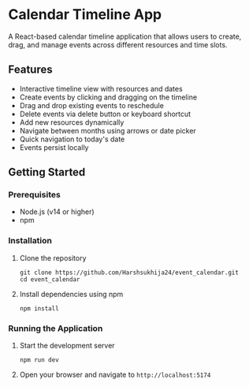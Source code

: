 # Calendar Timeline App

A React-based calendar timeline application that allows users to create, drag, and manage events across different resources and time slots.

## Features

- Interactive timeline view with resources and dates
- Create events by clicking and dragging on the timeline
- Drag and drop existing events to reschedule
- Delete events via delete button or keyboard shortcut
- Add new resources dynamically
- Navigate between months using arrows or date picker
- Quick navigation to today's date
- Events persist locally

## Getting Started

### Prerequisites

- Node.js (v14 or higher)
- npm 
### Installation

1.  Clone the repository

    ```
    git clone https://github.com/Harshsukhija24/event_calendar.git
    cd event_calendar
    ```
2.  Install dependencies using npm 

    ```
    npm install 
    ```

### Running the Application

1.  Start the development server

    ```
    npm run dev 
    ```

2.  Open your browser and navigate to `http://localhost:5174`

